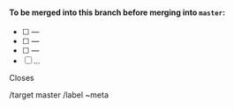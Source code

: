 <!--
PLEASE READ THIS!

A merge request from a meta task has the aim to bundle all merge operations of
the associated tasks and then merge into the master branch.
Thus, the target of the meta task MR is the master.

In the description below, make a checkbox list of the merge requests, that are to be merged into this branch.

Usually, the merge will only take place once all tasks have been merged into this.

IMPORTANT: Make sure to set this merge request WIP.
-->
<Link to meta task and brief description>

#### To be merged into this branch before merging into `master`:
* [ ] <link to MR1> — <Brief description 1>
* [ ] <link to MR2> — <Brief description 2>
* [ ] <link to MR3> — <Brief description 3>
* [ ] ...

Closes <add issue numbers of tasks here>
<!-- Example: (Do not put words or comma between the numbers)
Closes #1 #23 #42
-->

/target master
/label ~meta